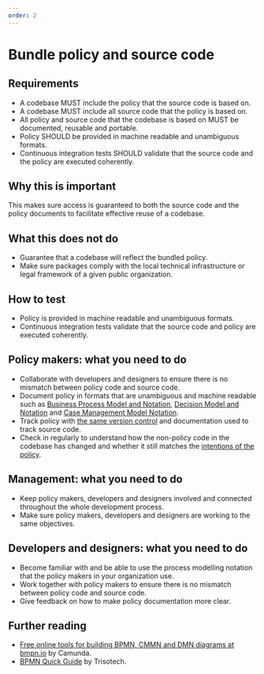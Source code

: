```yaml
---
order: 2
---
```


# Bundle policy and source code

## Requirements

* A codebase MUST include the policy that the source code is based on.
* A codebase MUST include all source code that the policy is based on.
* All policy and source code that the codebase is based on MUST be documented, reusable and portable.
* Policy SHOULD be provided in machine readable and unambiguous formats.
* Continuous integration tests SHOULD validate that the source code and the policy are executed coherently.

## Why this is important

This makes sure access is guaranteed to both the source code and the policy documents to facilitate effective reuse of a codebase.

## What this does not do

* Guarantee that a codebase will reflect the bundled policy.
* Make sure packages comply with the local technical infrastructure or legal framework of a given public organization.

## How to test

* Policy is provided in machine readable and unambiguous formats.
* Continuous integration tests validate that the source code and policy are executed coherently.

## Policy makers: what you need to do

* Collaborate with developers and designers to ensure there is no mismatch between policy code and source code.
* Document policy in formats that are unambiguous and machine readable such as [Business Process Model and Notation](http://www.bpmn.org/), [Decision Model and Notation](https://www.omg.org/dmn/) and [Case Management Model Notation](https://www.omg.org/cmmn/).
* Track policy with [the same version control](version-control-and-history.md) and documentation used to track source code.
* Check in regularly to understand how the non-policy code in the codebase has changed and whether it still matches the [intentions of the policy](document-objectives.md).

## Management: what you need to do

* Keep policy makers, developers and designers involved and connected throughout the whole development process.
* Make sure policy makers, developers and designers are working to the same objectives.

## Developers and designers: what you need to do

* Become familiar with and be able to use the process modelling notation that the policy makers in your organization use.
* Work together with policy makers to ensure there is no mismatch between policy code and source code.
* Give feedback on how to make policy documentation more clear.

## Further reading

* [Free online tools for building BPMN, CMMN and DMN diagrams at bmpn.io](https://bpmn.io/) by Camunda.
* [BPMN Quick Guide](https://www.bpmnquickguide.com/view-bpmn-quick-guide/) by Trisotech.
